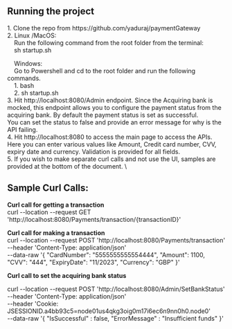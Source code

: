 <h2>Running the project</h2>
1. Clone the repo from https://github.com/yaduraj/paymentGateway<br>
2. Linux /MacOS: <br>    
&nbsp;&nbsp;&nbsp;&nbsp;Run the following command from the root folder from the terminal:<br>
&nbsp;&nbsp;&nbsp;&nbsp;sh startup.sh


&nbsp;&nbsp;&nbsp;&nbsp;Windows: \
&nbsp;&nbsp;&nbsp;&nbsp;Go to Powershell and cd to the root folder and run the following commands. \
&nbsp;&nbsp;&nbsp;&nbsp;1. bash \
&nbsp;&nbsp;&nbsp;&nbsp;2. sh startup.sh \
3. Hit http://localhost:8080/Admin endpoint. Since the Acquiring bank is mocked, this endpoint allows you to configure the payment status from the acquiring bank. By default the payment status is set as successful. \
   You can set the status to false and provide an error message for why is the API failing. \
4. Hit http://localhost:8080 to access the main page to access the APIs. \
   Here you can enter various values like Amount, Credit card number, CVV, expiry date and currency. Validation is provided for all fields. \
5. If you wish to make separate curl calls and not use the UI, samples are provided at the bottom of the document. \


<h2>Sample Curl Calls: </h2>

**Curl call for getting a transaction** \
curl --location --request GET 'http://localhost:8080/Payments/transaction/{transactionID}'



**Curl call for making a transaction** \
curl --location --request POST 'http://localhost:8080/Payments/transaction' \
--header 'Content-Type: application/json' \
--data-raw '{
    "CardNumber": "5555555555554444",
    "Amount": 1100,
    "CVV": "444",
    "ExpiryDate": "11/2023",
    "Currency": "GBP"
}'

**Curl call to set the acquiring bank status**

curl --location --request POST 'http://localhost:8080/Admin/SetBankStatus' \
--header 'Content-Type: application/json' \
--header 'Cookie: JSESSIONID.a4bb93c5=node01us4qkg3oig0m17i6ec6n9nn0h0.node0' \
--data-raw '{
    "IsSuccessful" : false,
    "ErrorMessage" : "Insufficient funds"
}'


